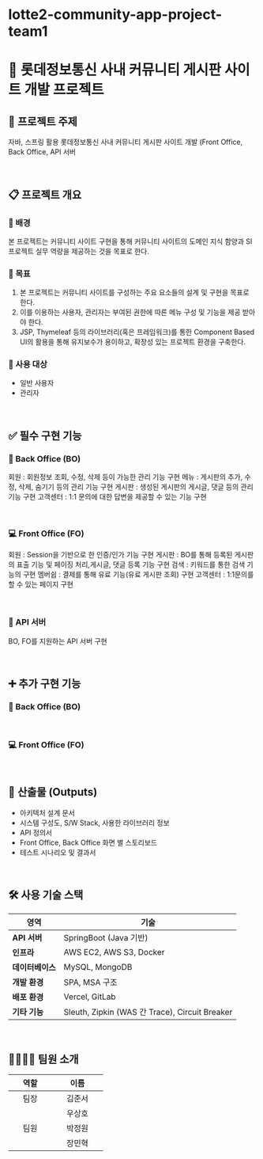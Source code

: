 # lotte2-community-app-project-team1
# 🏢 롯데정보통신 사내 커뮤니티 게시판 사이트 개발 프로젝트

## 📌 프로젝트 주제  

자바, 스프링 활용 롯데정보통신 사내 커뮤니티 게시판 사이트 개발
  (Front Office, Back Office, API 서버


<br>

  
## 📋 프로젝트 개요  

### 📎 배경  

본 프로젝트는 커뮤니티 사이트 구현을 통해 커뮤니티 사이트의 도메인 지식 함양과 SI 프로젝트 실무 역량을 제공하는 것을 목표로 한다.


### 🎯 목표  

1. 본 프로젝트는 커뮤니티 사이트를 구성하는 주요 요소들의 설계 및 구현을 목표로 한다.
2. 이를 이용하는 사용자, 관리자는 부여된 권한에 따른 메뉴 구성 및 기능을 제공 받아야 한다.
3. JSP, Thymeleaf 등의 라이브러리(혹은 프레임워크)를 통한 Component Based UI의 활용을 통해 유지보수가 용이하고, 확장성 있는 프로젝트 환경을 구축한다.


### 👥 사용 대상  

- 일반 사용자  
- 관리자  


<br>

  
## ✅ 필수 구현 기능  

### 🔧 Back Office (BO)  

회원 : 회원정보 조회, 수정, 삭제 등이 가능한 관리 기능 구현
메뉴 : 게시판의 추가, 수정, 삭제, 숨기기 등의 관리 기능 구현
게시판 : 생성된 게시판의 게시글, 댓글 등의 관리 기능 구현
고객센터 : 1:1 문의에 대한 답변을 제공할 수 있는 기능 구현

<br>

  
### 💻 Front Office (FO)  

회원 : Session을 기반으로 한 인증/인가 기능 구현
게시판 : BO를 통해 등록된 게시판의 표출 기능 및 페이징 처리,게시글, 댓글 등록 기능 구현
검색 : 키워드를 통한 검색 기능의 구현
멤버쉽 : 결제를 통해 유료 기능(유료 게시판 조회) 구현
고객센터 : 1:1문의를 할 수 있는 페이지 구현

<br>

  
### 🔗 API 서버  

BO, FO를 지원하는 API 서버 구현 

<br>

  
## ➕ 추가 구현 기능  

### 🔧 Back Office (BO)  


<br>

  
### 💻 Front Office (FO)  

<br>

  
## 🧾 산출물 (Outputs)  

- 아키텍처 설계 문서
- 시스템 구성도, S/W Stack, 사용한 라이브러리 정보
- API 정의서
- Front Office, Back Office 화면 별 스토리보드
- 테스트 시나리오 및 결과서

<br>

  
## 🛠️ 사용 기술 스택  

| 영역 | 기술 |
|------|------|
| **API 서버** | SpringBoot (Java 기반) |
| **인프라** | AWS EC2, AWS S3, Docker |
| **데이터베이스** | MySQL, MongoDB |
| **개발 환경** | SPA, MSA 구조 |
| **배포 환경** | Vercel, GitLab |
| **기타 기능** | Sleuth, Zipkin (WAS 간 Trace), Circuit Breaker |


<br>

  
## 👨‍👩‍👧‍👦 팀원 소개  

<table style="width: 500px;">
  <thead>
    <tr>
      <th>&nbsp;&nbsp;&nbsp;&nbsp;&nbsp;역할&nbsp;&nbsp;&nbsp;&nbsp;&nbsp;</th>
      <th>&nbsp;&nbsp;&nbsp;&nbsp;&nbsp;이름&nbsp;&nbsp;&nbsp;&nbsp;&nbsp;</th>
    </tr>
  </thead>
  <tbody>
    <tr>
      <td>&nbsp;&nbsp;&nbsp;&nbsp;&nbsp;팀장&nbsp;&nbsp;&nbsp;&nbsp;&nbsp;</td>
      <td>&nbsp;&nbsp;&nbsp;&nbsp;&nbsp;김준서&nbsp;&nbsp;&nbsp;&nbsp;&nbsp;</td>
    </tr>
    <tr>
      <td rowspan='3'>&nbsp;&nbsp;&nbsp;&nbsp;&nbsp;팀원&nbsp;&nbsp;&nbsp;&nbsp;&nbsp;</td>
      <td>&nbsp;&nbsp;&nbsp;&nbsp;&nbsp;우상호&nbsp;&nbsp;&nbsp;&nbsp;&nbsp;</td>
    </tr>
    <tr>
      <td>&nbsp;&nbsp;&nbsp;&nbsp;&nbsp;박정원&nbsp;&nbsp;&nbsp;&nbsp;&nbsp;</td>
    </tr>
    <tr>
      <td>&nbsp;&nbsp;&nbsp;&nbsp;&nbsp;장민혁&nbsp;&nbsp;&nbsp;&nbsp;&nbsp;</td>
    </tr>
  </tbody>
</table>

